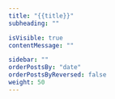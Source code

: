 ```yaml
---
title: "{{title}}"
subheading: ""

isVisible: true
contentMessage: ""

sidebar: ""
orderPostsBy: "date"
orderPostsByReversed: false
weight: 50
---
```


